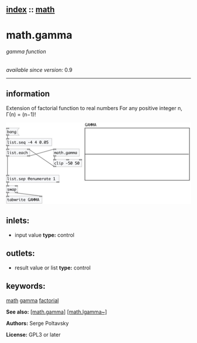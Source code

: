 [index](index.html) :: [math](category_math.html)
---

# math.gamma

###### gamma function

*available since version:* 0.9

---


## information
Extension of factorial function to real numbers
For any positive integer n, Γ(n) = (n−1)!



[![example](../examples/img/math.gamma.jpg)](../examples/pd/math.gamma.pd)









## inlets:

* input value 
__type:__ control<br>



## outlets:

* result value or list
__type:__ control<br>



## keywords:

[math](keywords/math.html)
[gamma](keywords/gamma.html)
[factorial](keywords/factorial.html)



**See also:**
[\[math.gamma\]](math.gamma.html)
[\[math.lgamma~\]](math.lgamma~.html)




**Authors:** Serge Poltavsky




**License:** GPL3 or later





